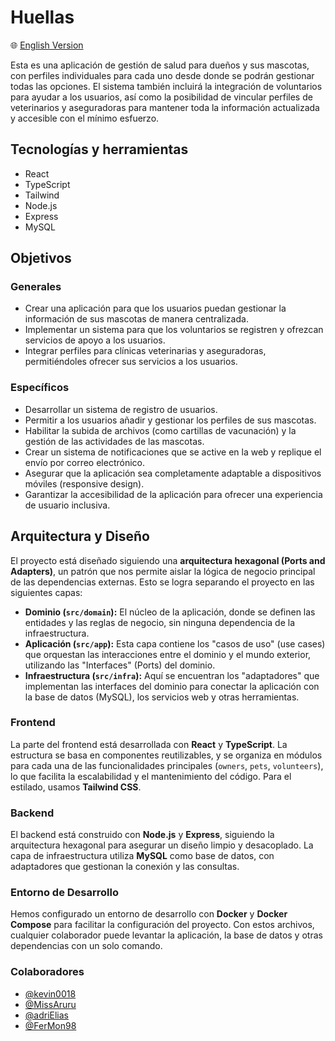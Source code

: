 # Huellas

🌐 [English Version](README.md)

Esta es una aplicación de gestión de salud para dueños y sus mascotas, con perfiles individuales para cada uno desde donde se podrán gestionar todas las opciones. El sistema también incluirá la integración de voluntarios para ayudar a los usuarios, así como la posibilidad de vincular perfiles de veterinarios y aseguradoras para mantener toda la información actualizada y accesible con el mínimo esfuerzo.

## Tecnologías y herramientas
- React
- TypeScript
- Tailwind
- Node.js
- Express
- MySQL

## Objetivos

### Generales
- Crear una aplicación para que los usuarios puedan gestionar la información de sus mascotas de manera centralizada.
- Implementar un sistema para que los voluntarios se registren y ofrezcan servicios de apoyo a los usuarios.
- Integrar perfiles para clínicas veterinarias y aseguradoras, permitiéndoles ofrecer sus servicios a los usuarios.

### Específicos
- Desarrollar un sistema de registro de usuarios.
- Permitir a los usuarios añadir y gestionar los perfiles de sus mascotas.
- Habilitar la subida de archivos (como cartillas de vacunación) y la gestión de las actividades de las mascotas.
- Crear un sistema de notificaciones que se active en la web y replique el envío por correo electrónico.
- Asegurar que la aplicación sea completamente adaptable a dispositivos móviles (responsive design).
- Garantizar la accesibilidad de la aplicación para ofrecer una experiencia de usuario inclusiva.

## Arquitectura y Diseño

El proyecto está diseñado siguiendo una **arquitectura hexagonal (Ports and Adapters)**, un patrón que nos permite aislar la lógica de negocio principal de las dependencias externas. Esto se logra separando el proyecto en las siguientes capas:

* **Dominio (`src/domain`):** El núcleo de la aplicación, donde se definen las entidades y las reglas de negocio, sin ninguna dependencia de la infraestructura.
* **Aplicación (`src/app`):** Esta capa contiene los "casos de uso" (use cases) que orquestan las interacciones entre el dominio y el mundo exterior, utilizando las "Interfaces" (Ports) del dominio.
* **Infraestructura (`src/infra`):** Aquí se encuentran los "adaptadores" que implementan las interfaces del dominio para conectar la aplicación con la base de datos (MySQL), los servicios web y otras herramientas.

### Frontend

La parte del frontend está desarrollada con **React** y **TypeScript**. La estructura se basa en componentes reutilizables, y se organiza en módulos para cada una de las funcionalidades principales (`owners`, `pets`, `volunteers`), lo que facilita la escalabilidad y el mantenimiento del código. Para el estilado, usamos **Tailwind CSS**.

### Backend

El backend está construido con **Node.js** y **Express**, siguiendo la arquitectura hexagonal para asegurar un diseño limpio y desacoplado. La capa de infraestructura utiliza **MySQL** como base de datos, con adaptadores que gestionan la conexión y las consultas.

### Entorno de Desarrollo

Hemos configurado un entorno de desarrollo con **Docker** y **Docker Compose** para facilitar la configuración del proyecto. Con estos archivos, cualquier colaborador puede levantar la aplicación, la base de datos y otras dependencias con un solo comando.

### Colaboradores
- [@kevin0018](https://github.com/kevin0018)
- [@MissAruru](https://github.com/MissAruru)
- [@adriElias](https://github.com/adriElias)
- [@FerMon98](https://github.com/FerMon98)
